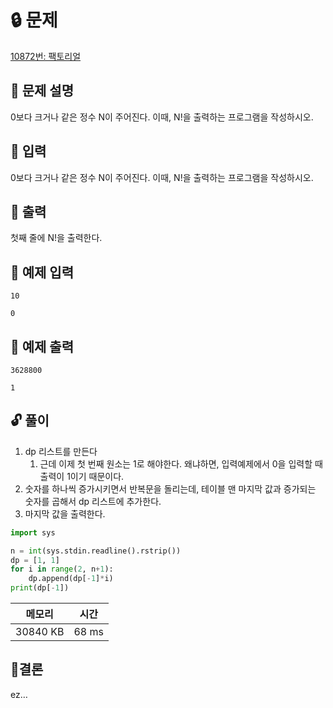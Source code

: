 # 🔒 문제

[10872번: 팩토리얼](https://www.acmicpc.net/problem/10872)

## 📌 문제 설명

0보다 크거나 같은 정수 N이 주어진다. 이때, N!을 출력하는 프로그램을 작성하시오.

## 🔎 입력

0보다 크거나 같은 정수 N이 주어진다. 이때, N!을 출력하는 프로그램을 작성하시오.

## 🔎 출력

첫째 줄에 N!을 출력한다.

## 📄 예제 입력

```
10
```

```
0
```

## 📄 예제 출력

```
3628800
```

```
1
```

## 🔓 풀이

1. dp 리스트를 만든다
    1. 근데 이제 첫 번째 원소는 1로 해야한다. 왜냐하면, 입력예제에서 0을 입력할 때 출력이 1이기 때문이다. 
2. 숫자를 하나씩 증가시키면서 반복문을 돌리는데, 테이블 맨 마지막 값과 증가되는 숫자를 곱해서 dp 리스트에 추가한다. 
3. 마지막 값을 출력한다. 

```python
import sys

n = int(sys.stdin.readline().rstrip())
dp = [1, 1]
for i in range(2, n+1):
    dp.append(dp[-1]*i)
print(dp[-1])
```

| 메모리 | 시간 |
| --- | --- |
| 30840 KB | 68 ms |

## 📎결론

ez…